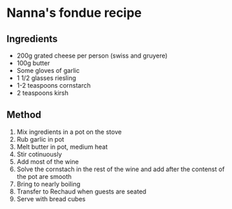 # Nanna's fondue recipe

## Ingredients
* 200g grated cheese per person (swiss and gruyere)
* 100g butter
* Some gloves of garlic
* 1 1/2 glasses riesling
* 1-2 teaspoons cornstarch
* 2 teaspoons kirsh

## Method
1. Mix ingredients in a pot on the stove
2. Rub garlic in pot
3. Melt butter in pot, medium heat
4. Stir cotinuously
5. Add most of the wine
6. Solve the cornstach in the rest of the wine and add after the contenst of the pot are smooth
7. Bring to nearly boiling
8. Transfer to Rechaud when guests are seated
9. Serve with bread cubes
